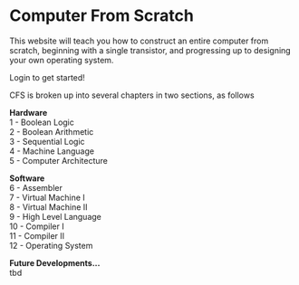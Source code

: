 # Computer From Scratch

This website will teach you how to construct an entire computer from scratch, beginning with a single transistor, and progressing up to designing your own operating system.

Login to get started!

CFS is broken up into several chapters in two sections, as follows

**Hardware**  
1 - Boolean Logic  
2 - Boolean Arithmetic  
3 - Sequential Logic  
4 - Machine Language  
5 - Computer Architecture  

**Software**  
 6 - Assembler  
 7 - Virtual Machine I  
 8 - Virtual Machine II  
 9 - High Level Language  
 10 - Compiler I  
 11 - Compiler II  
 12 - Operating System  

**Future Developments...**  
tbd
